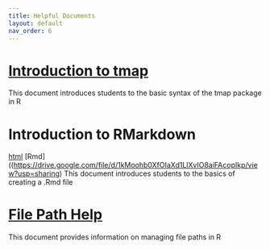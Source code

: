 ```yaml
---
title: Helpful Documents
layout: default
nav_order: 6
---
```



# [Introduction to tmap](https://drive.google.com/uc?export=download&id=1-bUbk10aznTeCy6ifXe7S0cxhOwopEbA)
This document introduces students to the basic syntax of the tmap package in R

# Introduction to RMarkdown 
[html](https://drive.google.com/file/d/1OEmJVYVz3DYn7dzdsrZMIkycTCtGI9M-/view?usp=sharing) 
[Rmd]((https://drive.google.com/file/d/1kMoohb0XfOIaXd1LlXvIO8aiFAcopIkp/view?usp=sharing)
This document introduces students to the basics of creating a .Rmd file

# [File Path Help](https://drive.google.com/uc?export=download&id=1Rs_9j0dEvaQ66a6Jah8FhgrI5r3nX7nz)
This document provides information on managing file paths in R
